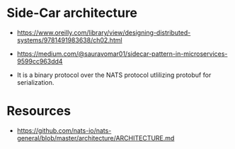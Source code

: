 # Side-Car architecture
- https://www.oreilly.com/library/view/designing-distributed-systems/9781491983638/ch02.html
- https://medium.com/@sauravomar01/sidecar-pattern-in-microservices-9599cc963dd4

- It is a binary protocol over the NATS protocol utlilizing protobuf for serialization. 

# Resources
- https://github.com/nats-io/nats-general/blob/master/architecture/ARCHITECTURE.md